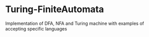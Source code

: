 # Turing-FiniteAutomata
Implementation of DFA, NFA and Turing machine with examples of accepting specific languages 
